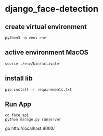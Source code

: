 # django_face-detection

## create virtual environment
```
python3 -m venv env
```

## active environment MacOS
```
source ./env/bin/activate
```

## install lib
```
pip install -r requirements.txt
```

## Run App
```
cd face_api
python manage.py runserver
```
go http://localhost:8000/